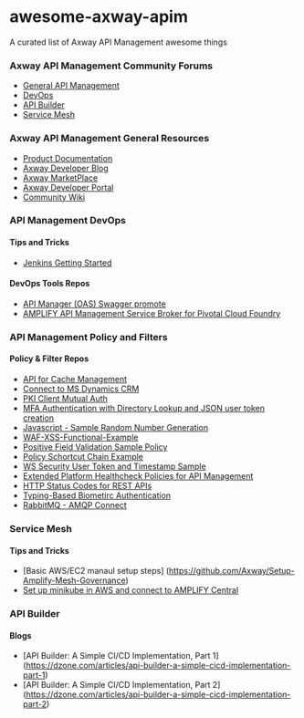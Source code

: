 # awesome-axway-apim
A curated list of Axway API Management awesome things

### Axway API Management Community Forums
* [General API Management](https://community.axway.com/s/topic/0TO2X000000UcsfWAC/api-management) 
* [DevOps](https://community.axway.com/s/topic/0TO2X000000hSU9WAM/devops) 
* [API Builder](https://community.axway.com/s/topic/0TO2X000000hSMRWA2/api-builder) 
* [Service Mesh](https://community.axway.com/s/topic/0TO2X000000M4zfWAC/mesh-governance) 

### Axway API Management General Resources
* [Product Documentation](https://docs.axway.com/category/apim)
* [Axway Developer Blog](https://devblog.axway.com/)
* [Axway MarketPlace](https://marketplace.axway.com/productLines/174#!/list/page/1)
* [Axway Developer Portal](https://developer.axway.com/build-and-manage-apis)
* [Community Wiki](https://community.axway.com/s/community-wiki)

### API Management DevOps
#### Tips and Tricks
* [Jenkins Getting Started](https://github.com/u1i/jenkins-getting-started)

#### DevOps Tools Repos
* [API Manager (OAS) Swagger promote](https://github.com/Axway-API-Management-Plus/apimanager-swagger-promote)
* [AMPLIFY API Management Service Broker for Pivotal Cloud Foundry](https://github.com/Axway-API-Management-Plus/Cloud-Foundry-Service-Broker-Sample)

### API Management Policy and Filters
#### Policy & Filter Repos
* [API for Cache Management](https://github.com/Axway-API-Management-Plus/cache-management)
* [Connect to MS Dynamics CRM](https://github.com/Axway-API-Management-Plus/Connect-to-MS-Dynamics-CRM)
* [PKI Client Mutual Auth](https://github.com/Axway-API-Management-Plus/PKI_Client_Mutual_Auth/)
* [MFA Authentication with Directory Lookup and JSON user token creation](https://github.com/Axway-API-Management-Plus/MFA_Auth_Directory_Lookup)
* [Javascript - Sample Random Number Generation](https://github.com/Axway-API-Management-Plus/Random_Number_Generation)
* [WAF-XSS-Functional-Example](https://github.com/Axway-API-Management-Plus/WAF_XSS_FunctionalExample)
* [Positive Field Validation Sample Policy](https://github.com/Axway-API-Management-Plus/Positive-Field-Validation)
* [Policy Schortcut Chain Example](https://github.com/Axway-API-Management-Plus/Positive-Field-Validation)
* [WS Security User Token and Timestamp Sample](https://github.com/Axway-API-Management-Plus/WSS_UserToken_Timestamp)
* [Extended Platform Healthcheck Policies for API Management](https://github.com/Axway-API-Management-Plus/WSS_UserToken_Timestamp)
* [HTTP Status Codes for REST APIs](https://github.com/Axway-API-Management-Plus/HTTP_StatusCodes_Series)
* [Typing-Based Biometirc Authentication](https://github.com/Axway-API-Management-Plus/Typing-Based-Biometric-Authentication)
* [RabbitMQ - AMQP Connect](https://marketplace.axway.com/apps/207344/rabbitmq-amqp-policy-filters#!overview)

### Service Mesh
#### Tips and Tricks
* [Basic AWS/EC2 manaul setup steps] (https://github.com/Axway/Setup-Amplify-Mesh-Governance)
* [Set up minikube in AWS and connect to AMPLIFY Central](https://github.com/asayah/api-central-mesh-aws-ec2-minikube/blob/master/README.md)

### API Builder
#### Blogs
* [API Builder: A Simple CI/CD Implementation, Part 1] (https://dzone.com/articles/api-builder-a-simple-cicd-implementation-part-1)
* [API Builder: A Simple CI/CD Implementation, Part 2] (https://dzone.com/articles/api-builder-a-simple-cicd-implementation-part-2)
